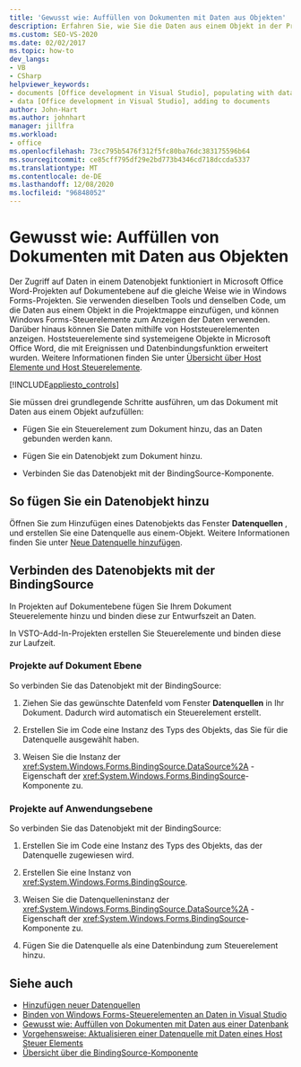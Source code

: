 ```yaml
---
title: 'Gewusst wie: Auffüllen von Dokumenten mit Daten aus Objekten'
description: Erfahren Sie, wie Sie die Daten aus einem Objekt in der Projekt Mappe verwenden können, und Sie können Windows Forms Steuerelemente verwenden, um die Daten in einem Dokument anzuzeigen.
ms.custom: SEO-VS-2020
ms.date: 02/02/2017
ms.topic: how-to
dev_langs:
- VB
- CSharp
helpviewer_keywords:
- documents [Office development in Visual Studio], populating with data
- data [Office development in Visual Studio], adding to documents
author: John-Hart
ms.author: johnhart
manager: jillfra
ms.workload:
- office
ms.openlocfilehash: 73cc795b5476f312f5fc80ba76dc383175596b64
ms.sourcegitcommit: ce85cff795df29e2bd773b4346cd718dccda5337
ms.translationtype: MT
ms.contentlocale: de-DE
ms.lasthandoff: 12/08/2020
ms.locfileid: "96848052"
---
```

# <a name="how-to-populate-documents-with-data-from-objects"></a>Gewusst wie: Auffüllen von Dokumenten mit Daten aus Objekten

Der Zugriff auf Daten in einem Datenobjekt funktioniert in Microsoft Office Word-Projekten auf Dokumentebene auf die gleiche Weise wie in Windows Forms-Projekten. Sie verwenden dieselben Tools und denselben Code, um die Daten aus einem Objekt in die Projektmappe einzufügen, und können Windows Forms-Steuerelemente zum Anzeigen der Daten verwenden. Darüber hinaus können Sie Daten mithilfe von Hoststeuerelementen anzeigen. Hoststeuerelemente sind systemeigene Objekte in Microsoft Office Word, die mit Ereignissen und Datenbindungsfunktion erweitert wurden. Weitere Informationen finden Sie unter [Übersicht über Host Elemente und Host Steuerelemente](../vsto/host-items-and-host-controls-overview.md).

[!INCLUDE[appliesto_controls](../vsto/includes/appliesto-controls-md.md)]

Sie müssen drei grundlegende Schritte ausführen, um das Dokument mit Daten aus einem Objekt aufzufüllen:

- Fügen Sie ein Steuerelement zum Dokument hinzu, das an Daten gebunden werden kann.

- Fügen Sie ein Datenobjekt zum Dokument hinzu.

- Verbinden Sie das Datenobjekt mit der BindingSource-Komponente.

## <a name="to-add-a-data-object"></a>So fügen Sie ein Datenobjekt hinzu

Öffnen Sie zum Hinzufügen eines Datenobjekts das Fenster **Datenquellen** , und erstellen Sie eine Datenquelle aus einem-Objekt. Weitere Informationen finden Sie unter [Neue Datenquelle hinzufügen](../data-tools/add-new-data-sources.md).

## <a name="connect-the-data-object-to-the-bindingsource"></a>Verbinden des Datenobjekts mit der BindingSource

In Projekten auf Dokumentebene fügen Sie Ihrem Dokument Steuerelemente hinzu und binden diese zur Entwurfszeit an Daten.

In VSTO-Add-In-Projekten erstellen Sie Steuerelemente und binden diese zur Laufzeit.

### <a name="document-level-projects"></a>Projekte auf Dokument Ebene

So verbinden Sie das Datenobjekt mit der BindingSource:

1. Ziehen Sie das gewünschte Datenfeld vom Fenster **Datenquellen** in Ihr Dokument. Dadurch wird automatisch ein Steuerelement erstellt.

2. Erstellen Sie im Code eine Instanz des Typs des Objekts, das Sie für die Datenquelle ausgewählt haben.

3. Weisen Sie die Instanz der <xref:System.Windows.Forms.BindingSource.DataSource%2A> -Eigenschaft der <xref:System.Windows.Forms.BindingSource>-Komponente zu.

### <a name="application-level-projects"></a>Projekte auf Anwendungsebene

So verbinden Sie das Datenobjekt mit der BindingSource:

1. Erstellen Sie im Code eine Instanz des Typs des Objekts, das der Datenquelle zugewiesen wird.

2. Erstellen Sie eine Instanz von <xref:System.Windows.Forms.BindingSource>.

3. Weisen Sie die Datenquelleninstanz der <xref:System.Windows.Forms.BindingSource.DataSource%2A> -Eigenschaft der <xref:System.Windows.Forms.BindingSource>-Komponente zu.

4. Fügen Sie die Datenquelle als eine Datenbindung zum Steuerelement hinzu.

## <a name="see-also"></a>Siehe auch

- [Hinzufügen neuer Datenquellen](../data-tools/add-new-data-sources.md)
- [Binden von Windows Forms-Steuerelementen an Daten in Visual Studio](../data-tools/bind-windows-forms-controls-to-data-in-visual-studio.md)
- [Gewusst wie: Auffüllen von Dokumenten mit Daten aus einer Datenbank](../vsto/how-to-populate-documents-with-data-from-a-database.md)
- [Vorgehensweise: Aktualisieren einer Datenquelle mit Daten eines Host Steuer Elements](../vsto/how-to-update-a-data-source-with-data-from-a-host-control.md)
- [Übersicht über die BindingSource-Komponente](/dotnet/framework/winforms/controls/bindingsource-component-overview)